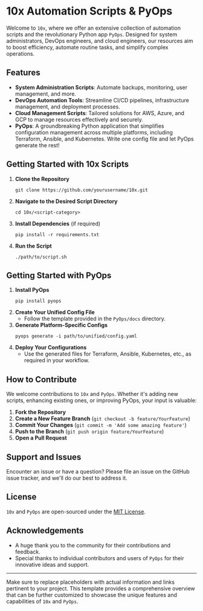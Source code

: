 # 10x Automation Scripts & PyOps

Welcome to `10x`, where we offer an extensive collection of automation scripts and the revolutionary Python app `PyOps`. Designed for system administrators, DevOps engineers, and cloud engineers, our resources aim to boost efficiency, automate routine tasks, and simplify complex operations.

## Features

- **System Administration Scripts**: Automate backups, monitoring, user management, and more.
- **DevOps Automation Tools**: Streamline CI/CD pipelines, infrastructure management, and deployment processes.
- **Cloud Management Scripts**: Tailored solutions for AWS, Azure, and GCP to manage resources effectively and securely.
- **PyOps**: A groundbreaking Python application that simplifies configuration management across multiple platforms, including Terraform, Ansible, and Kubernetes. Write one config file and let PyOps generate the rest!

## Getting Started with 10x Scripts

1. **Clone the Repository**
   ```
   git clone https://github.com/yourusername/10x.git
   ```
2. **Navigate to the Desired Script Directory**
   ```
   cd 10x/<script-category>
   ```
3. **Install Dependencies** (if required)
   ```
   pip install -r requirements.txt
   ```
4. **Run the Script**
   ```
   ./path/to/script.sh
   ```

## Getting Started with PyOps

1. **Install PyOps**
   ```
   pip install pyops
   ```
2. **Create Your Unified Config File**
   - Follow the template provided in the `PyOps/docs` directory.
3. **Generate Platform-Specific Configs**
   ```
   pyops generate -i path/to/unified/config.yaml
   ```
4. **Deploy Your Configurations**
   - Use the generated files for Terraform, Ansible, Kubernetes, etc., as required in your workflow.

## How to Contribute

We welcome contributions to `10x` and `PyOps`. Whether it's adding new scripts, enhancing existing ones, or improving PyOps, your input is valuable:

1. **Fork the Repository**
2. **Create a New Feature Branch** (`git checkout -b feature/YourFeature`)
3. **Commit Your Changes** (`git commit -m 'Add some amazing feature'`)
4. **Push to the Branch** (`git push origin feature/YourFeature`)
5. **Open a Pull Request**

## Support and Issues

Encounter an issue or have a question? Please file an issue on the GitHub issue tracker, and we'll do our best to address it.

## License

`10x` and `PyOps` are open-sourced under the [MIT License](LICENSE).

## Acknowledgements

- A huge thank you to the community for their contributions and feedback.
- Special thanks to individual contributors and users of `PyOps` for their innovative ideas and support.

---

Make sure to replace placeholders with actual information and links pertinent to your project. This template provides a comprehensive overview that can be further customized to showcase the unique features and capabilities of `10x` and `PyOps`.